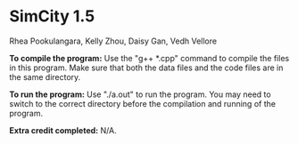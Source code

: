 # SimCity 1.5

Rhea Pookulangara, Kelly Zhou, Daisy Gan, Vedh Vellore

**To compile the program:** Use the "g++ *.cpp" command to compile the files in this program. Make sure that both the data files and the code files are in the same directory.

**To run the program:** Use "./a.out" to run the program. You may need to switch to the correct directory before the compilation and running of the program.

**Extra credit completed:** N/A.
